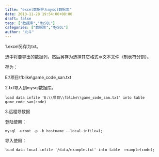 ```yaml
---
title: "excel数据导入mysql数据库"
date: 2013-11-28 19:54:00+08:00
draft: false
tags: ["数据库","MySQL"]
categories: ["数据库","MySQL"]
author: "北斗"
---
```

1.excel另存为txt。

选中将要导出的数据列，然后另存为选择其它格式=>文本文件（制表符分割）。

存为：

E:\项目\fblike\game_code_san.txt

2.txt导入到mysql数据库。



```
load data infile 'E:\\项目\\fblike\\game_code_san.txt' into table  game_code_san(code)
```



3.远程导数据

登陆使用：

```
mysql -uroot -p -h hostname --local-infile=1;
```
导入使用：

```
load data local infile '/data/example.txt' into table  example(code);
```
